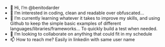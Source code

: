 - 👋 Hi, I’m @benitodarder
- 👀 I’m interested in coding, clean and readable over obfuscated... 
- 🌱 I’m currently learning whatever it takes to improve my skills, and using Github to keep the simple basic examples of different languages/libraries/frameworks... To quickly build a test when needed.
- 💞️ I’m looking to collaborate on anything that could fit in my schedule
- 📫 How to reach me? Easily in linkedin with same user name

<!---
benitodarder/benitodarder is a ✨ special ✨ repository because its `README.md` (this file) appears on your GitHub profile.
You can click the Preview link to take a look at your changes.
--->
